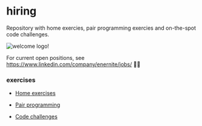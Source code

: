 # hiring
Repository with home exercies, pair programming exercies and on-the-spot code challenges. 

![welcome logo!](https://www.enernite.com/images/logo.svg)

For current open positions, see <https://www.linkedin.com/company/enernite/jobs/> 👩‍💻

### exercises 

* [Home exercises](/shared/salary_datasets)

* [Pair programming](/shared/salary_datasets)

* [Code challenges](/shared/salary_datasets)
